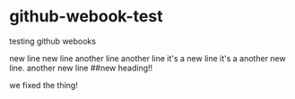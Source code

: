 # github-webook-test
testing github webooks


new line
new line
another line
another line
it's a new line
it's a another new line.
another new line
##new heading!!

we fixed the thing!
